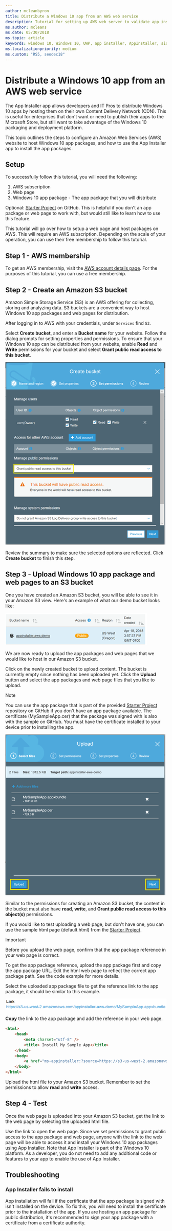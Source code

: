 ```yaml
---
author: mcleanbyron
title: Distribute a Windows 10 app from an AWS web service
description: Tutorial for setting up AWS web server to validate app install via App Installer App
ms.author: mcleans
ms.date: 05/30/2018
ms.topic: article
keywords: windows 10, Windows 10, UWP, app installer, AppInstaller, sideload, related set, optional packages, AWS
ms.localizationpriority: medium
ms.custom: "RS5, seodec18"
---
```


# Distribute a Windows 10 app from an AWS web service

The App Installer app allows developers and IT Pros to distribute Windows 10 apps by hosting them on their own Content Delivery Network (CDN). This is useful for enterprises that don't want or need to publish their apps to the Microsoft Store, but still want to take advantage of the Windows 10 packaging and deployment platform.

This topic outlines the steps to configure an Amazon Web Services (AWS) website to host Windows 10 app packages, and how to use the App Installer app to install the app packages.

## Setup

To successfully follow this tutorial, you will need the following:
 
1. AWS subscription 
2. Web page
3. Windows 10 app package - The app package that you will distribute

Optional: [Starter Project](https://github.com/AppInstaller/MySampleWebApp) on GitHub. This is helpful if you don't an app package or web page to work with, but would still like to learn how to use this feature.

This tutorial will go over how to setup a web page and host packages on AWS. This will require an AWS subscription. Depending on the scale of your operation, you can use their free membership to follow this tutorial. 

## Step 1 - AWS membership
To get an AWS membership, visit the [AWS account details page](https://aws.amazon.com/free/). For the purposes of this tutorial, you can use a free membership.

## Step 2 - Create an Amazon S3 bucket

Amazon Simple Storage Service (S3) is an AWS offering for collecting, storing and analyzing data. S3 buckets are a convenient way to host Windows 10 app packages and web pages for distribution. 

After logging in to AWS with your credentials, under `Services` find `S3`. 

Select **Create bucket**, and enter a **Bucket name** for your website. Follow the dialog prompts for setting properties and permissions. To ensure that your Windows 10 app can be distributed from your website, enable **Read** and **Write** permissions for your bucket and select **Grant public read access to this bucket**.

![Set permissions on Amazon S3 bucket](images/aws-permissions.png) 

Review the summary to make sure the selected options are reflected. Click **Create bucket** to finish this step. 

## Step 3 - Upload Windows 10 app package and web pages to an S3 bucket

One you have created an Amazon S3 bucket, you will be able to see it in your Amazon S3 view. Here's an example of what our demo bucket looks like:

![Screenshot of Amazon S3 bucket view](images/aws-post-create.png)

We are now ready to upload the app packages and web pages that we would like to host in our Amazon S3 bucket. 

Click on the newly created bucket to upload content. The bucket is currently empty since nothing has been uploaded yet. Click the **Upload** button and select the app packages and web page files that you like to upload.

> [!NOTE]
> You can use the app package that is part of the provided [Starter Project](https://github.com/AppInstaller/MySampleWebApp) repository on GitHub if you don't have an app package available. The certificate (MySampleApp.cer) that the package was signed with is also with the sample on GitHub. You must have the certificate installed to your device prior to installing the app.

![Screenshot of upload app package UX](images/aws-upload-package.png)

Similar to the permissions for creating an Amazon S3 bucket, the content in the bucket must also have **read**, **write**, and **Grant public read access to this object(s)** permissions.

If you would like to test uploading a web page, but don't have one, you can use the sample html page (default.html) from the [Starter Project](https://github.com/AppInstaller/MySampleWebApp/blob/master/MySampleWebApp/default.html).

> [!IMPORTANT]
> Before you upload the web page, confirm that the app package reference in your web page is correct. 

To get the app package reference, upload the app package first and copy the app package URL. Edit the html web page to reflect the correct app package path. See the code example for more details. 

Select the uploaded app package file to get the reference link to the app package, it should be similar to this example.

![Screenshot of uploaded package path](images/aws-package-path.png)

**Copy** the link to the app package and add the reference in your web page. 

```html
<html>
    <head>
        <meta charset="utf-8" />
        <title> Install My Sample App</title>
    </head>
    <body>
        <a href="ms-appinstaller:?source=https://s3-us-west-2.amazonaws.com/appinstaller-aws-demo/MySampleApp.appxbundle"> Install My Sample App</a>
    </body>
</html>
```
Upload the html file to your Amazon S3 bucket. Remember to set the permissions to allow **read** and **write** access.

## Step 4 - Test

Once the web page is uploaded into your Amazon S3 bucket, get the link to the web page by selecting the uploaded html file.

Use the link to open the web page. Since we set permissions to grant public access to the app package and web page, anyone with the link to the web page will be able to access it and install your Windows 10 app packages using App Installer. Note that App Installer is part of the Windows 10 platform. As a developer, you do not need to add any additional code or features to your app to enable the use of App Installer. 

## Troubleshooting

### App Installer fails to install 

App installation will fail if the certificate that the app package is signed with isn't installed on the device. To fix this, you will need to install the certificate prior to the installation of the app. If you are hosting an app package for public distribution, it's recommended to sign your app package with a certificate from a certificate authority. 

